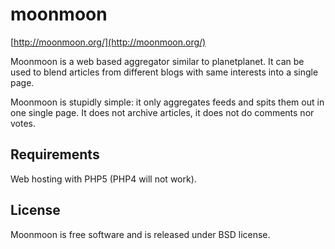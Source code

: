 moonmoon
========

[http://moonmoon.org/](http://moonmoon.org/)

Moonmoon is a web based aggregator similar to planetplanet. 
It can be used to blend articles from different blogs with same interests into a single page.

Moonmoon is stupidly simple: it only aggregates feeds and spits them out in one single page. 
It does not archive articles, it does not do comments nor votes.


Requirements
------------
Web hosting with PHP5 (PHP4 will not work).

License
-------
Moonmoon is free software and is released under BSD license.
